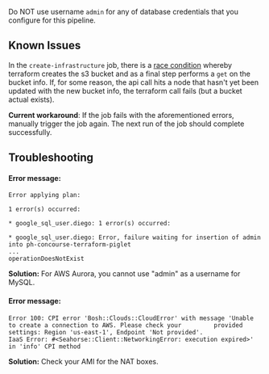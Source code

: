 Do NOT use username `admin` for any of database credentials that you configure for this pipeline.

## Known Issues

In the `create-infrastructure` job, there is a [race condition](https://github.com/terraform-providers/terraform-provider-aws/issues/877) whereby terraform creates the s3 bucket and as a final step performs a `get` on the bucket info. If, for some reason, the api call hits a node that hasn't yet been updated with the new bucket info, the terraform call fails (but a bucket actual exists). 

**Current workaround**: If the job fails with the aforementioned errors, manually trigger the job again. The next run of the job should complete successfully.


## Troubleshooting

#### Error message: ####
   ```
   Error applying plan:

   1 error(s) occurred:

   * google_sql_user.diego: 1 error(s) occurred:

   * google_sql_user.diego: Error, failure waiting for insertion of admin into ph-concourse-terraform-piglet
   ...
   operationDoesNotExist
   ```
   
   **Solution:** For AWS Aurora, you cannot use "admin" as a username for MySQL. 
   
   
#### Error message: ####  

    Error 100: CPI error 'Bosh::Clouds::CloudError' with message 'Unable to create a connection to AWS. Please check your         provided settings: Region 'us-east-1', Endpoint 'Not provided'.
    IaaS Error: #<Seahorse::Client::NetworkingError: execution expired>' in 'info' CPI method
    
   
   **Solution:** Check your AMI for the NAT boxes.
